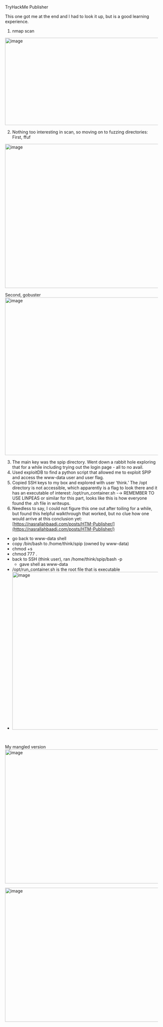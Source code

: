 TryHackMe Publisher

This one got me at the end and I had to look it up, but is a good learning experience.

1. nmap scan
<img width="762" height="288" alt="image" src="https://github.com/user-attachments/assets/8c8bcac7-80d3-4534-be2a-a82b06ae0ea3" />

2. Nothing too interesting in scan, so moving on to fuzzing directories:
First, ffuf
<img width="771" height="475" alt="image" src="https://github.com/user-attachments/assets/779a34b1-3433-431a-80c1-12e48ecf9221" />

Second, gobuster
<img width="1109" height="520" alt="image" src="https://github.com/user-attachments/assets/0b127d3e-10dc-49ec-9125-9421143cff6b" />


3. The main key was the spip directory. Went down a rabbit hole exploring that for a while including trying out the login page - all to no avail.
4. Used exploitDB to find a python script that allowed me to exploit SPIP and access the www-data user and user flag. 
5. Copied SSH keys to my box and explored with user ‘think.’ The /opt directory is not accessible, which apparently is a flag to look there and it has an executable of interest: /opt/run_container.sh -→ REMEMBER TO USE LINPEAS or similar for this part, looks like this is how everyone found the .sh file in writeups.
6. Needless to say, I could not figure this one out after toiling for a while, but found this helpful walkthrough that worked, but no clue how one would arrive at this conclusion yet:
[https://nasrallahbaadi.com/posts/HTM-Publisher/](https://nasrallahbaadi.com/posts/HTM-Publisher/)  

- go back to www-data shell
- copy /bin/bash to /home/think/spip (owned by www-data)
- chmod +s
- chmod 777 .
- back to SSH (think user), ran /home/think/spip/bash -p
    - gave shell as www-data
- /opt/run\_container.sh is the root file that is executable
- <img width="906" height="520" alt="image" src="https://github.com/user-attachments/assets/5f2c4cca-4f23-4d1c-80e4-10f5dba03369" />


<br>

My mangled version
<img width="615" height="442" alt="image" src="https://github.com/user-attachments/assets/c387e771-8fbe-454f-b80e-ccbcb1aabe2d" />

<img width="615" height="442" alt="image" src="https://github.com/user-attachments/assets/11bcf142-36f8-44dc-9870-6659d71a5d56" />
